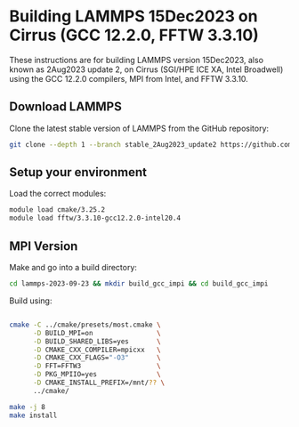 Building LAMMPS 15Dec2023 on Cirrus (GCC 12.2.0, FFTW 3.3.10)
============================================================

These instructions are for building LAMMPS version 15Dec2023, also known as 2Aug2023 update 2, on Cirrus (SGI/HPE ICE XA, Intel Broadwell) using the GCC 12.2.0 compilers, MPI from Intel, and FFTW 3.3.10.

Download LAMMPS
---------------

Clone the latest stable version of LAMMPS from the GitHub repository:

```bash
git clone --depth 1 --branch stable_2Aug2023_update2 https://github.com/lammps/lammps.git lammps-2023-12-15
```

Setup your environment
----------------------

Load the correct modules:

```bash
module load cmake/3.25.2
module load fftw/3.3.10-gcc12.2.0-intel20.4
```

MPI Version
-----------

Make and go into a build directory:

```bash
cd lammps-2023-09-23 && mkdir build_gcc_impi && cd build_gcc_impi
```

Build using:

```bash

cmake -C ../cmake/presets/most.cmake \
      -D BUILD_MPI=on                \
      -D BUILD_SHARED_LIBS=yes       \
      -D CMAKE_CXX_COMPILER=mpicxx   \
      -D CMAKE_CXX_FLAGS="-O3"       \
      -D FFT=FFTW3                   \
      -D PKG_MPIIO=yes               \
      -D CMAKE_INSTALL_PREFIX=/mnt/?? \
      ../cmake/

make -j 8
make install
```
